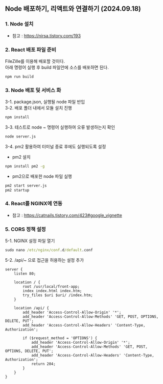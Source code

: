 ## Node 배포하기, 리액트와 연결하기 (2024.09.18)

### 1. Node 설치

- 참고 : https://nirsa.tistory.com/193

### 2. React 배포 파일 준비
FileZille를 이용해 배포할 것이다.  
아래 명령어 실행 후 build 파일안에 소스를 배포하면 된다.
```cmd
npm run build
```

### 3. Node 배포 및 서비스 화
3-1. package.json, 실행될 node 파일 반입  
3-2. 배포 폴더 내에서 모듈 설치 진행  
```cmd
npm install
```
3-3. 테스트로 node ~ 명령어 실행하여 오류 발생하는지 확인  
```cmd
node server.js
```
3-4. pm2 활용하여 터미널 종료 후에도 실행되도록 설정  
- pm2 설치
```cmd
npm install pm2 -g
```
- pm2으로 배포한 node 파일 실행
```cmd
pm2 start server.js
pm2 startup
```

### 4. React를 NGINX에 연동

- 참고 : https://catnails.tistory.com/423#google_vignette

### 5. CORS 정책 설정
5-1. NGINX 설정 파일 열기
```cmd
sudo nano /etc/nginx/conf.d/default.conf
```
5-2. /api/~ 으로 접근을 허용하는 설정 추가
```
server {
    listen 80;
    
    location / {
        root /usr/local/front-app;
        index index.html index.htm;
        try_files $uri $uri/ /index.htm;
    }

    location /api/ {
        add_header 'Access-Control-Allow-Origin' '*';
        add_header 'Access-Control-Allow-Methods' 'GET, POST, OPTIONS, DELETE, PUT';
        add_header 'Access-Control-Allow-Headers' 'Content-Type, Authorization';

        if ($request_method = 'OPTIONS') {
            add_header 'Access-Control-Allow-Origin' '*';
            add_header 'Access-Control-Allow-Methods' 'GET, POST, OPTIONS, DELETE, PUT';
            add_header 'Access-Control-Allow-Headers' 'Content-Type, Authorization';
            return 204;
        }
    }
}
```
